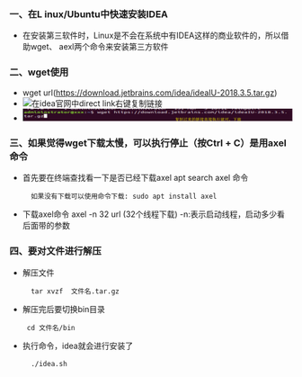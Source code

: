 ### 一、在L inux/Ubuntu中快速安装IDEA

- 在安装第三软件时，Linux是不会在系统中有IDEA这样的商业软件的，所以借助wget、 aexl两个命令来安装第三方软件
   
### 二、wget使用
-  wget url(https://download.jetbrains.com/idea/ideaIU-2018.3.5.tar.gz)
- ![在idea官网中direct link右键复制链接](img/1.jpg)  
- ![wget下载](img/1.png)


### 三、如果觉得wget下载太慢，可以执行停止（按Ctrl + C）是用axel命令
- 首先要在终端查找看一下是否已经下载axel
		apt search axel 命令
		
		如果没有下载可以使用命令下载: sudo apt install axel
		
- 下载axel命令
		axel -n 32 url 		(32个线程下载)
 		-n:表示启动线程，启动多少看后面带的参数
	

### 四、要对文件进行解压
- 解压文件

		tar xvzf  文件名.tar.gz
		
- 解压完后要切换bin目录
  
	   cd 文件名/bin
	  
- 执行命令，idea就会进行安装了

		./idea.sh
